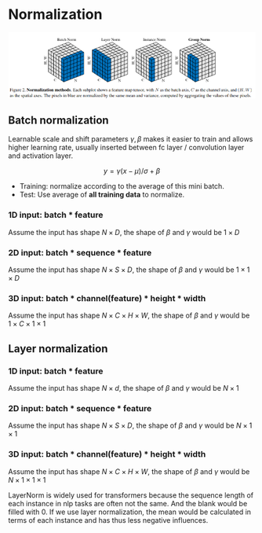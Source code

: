 # Normalization
![Normalization](../Papers/Images/Normalization.png)
## Batch normalization 
Learnable scale and shift parameters $\gamma, \beta$ makes it easier to train and allows higher learning rate, usually inserted between fc layer / convolution layer and activation layer.

$$y = \gamma(x-\mu)/\sigma+\beta$$


- Training: normalize according to the average of this mini batch.
- Test: Use average of **all training data** to normalize.

### 1D input: batch * feature
Assume the input has shape $N\times D$, the shape of $\beta$ and $\gamma$ would be $1\times D$
### 2D input: batch * sequence * feature
Assume the input has shape $N\times S\times D$, the shape of $\beta$ and $\gamma$ would be $1\times 1\times D$
### 3D input: batch * channel(feature) * height * width
Assume the input has shape $N\times C\times H \times W$, the shape of $\beta$ and $\gamma$ would be $1\times C\times 1\times 1$

## Layer normalization
### 1D input: batch * feature
Assume the input has shape $N\times d$, the shape of $\beta$ and $\gamma$ would be $N\times 1$
### 2D input: batch * sequence * feature
Assume the input has shape $N\times S\times D$, the shape of $\beta$ and $\gamma$ would be $N\times 1\times 1$
### 3D input: batch * channel(feature) * height * width
Assume the input has shape $N\times C\times H \times W$, the shape of $\beta$ and $\gamma$ would be $N\times 1\times 1\times 1$

LayerNorm is widely used for transformers because the sequence length of each instance in nlp tasks are often not the same. And the blank would be filled with 0. If we use layer normalization, the mean would be calculated in terms of each instance and has thus less negative influences.